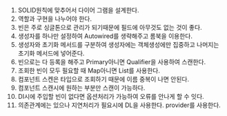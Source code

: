 1. SOLID원칙에 맞추어서 다이어 그램을 설계한다.
2. 역할과 구현을 나누어야 한다.
3. 빈은 주로 싱글톤으로 관리가 되기때문에 필드에 아무것도 없는 것이 좋다.
4. 생성자를 하나만 설정하여 Autowired를 생략해주고 롬북을 이용한다.
5. 생성자와 초기화 메서드를 구분하여 생성자에는 객체생성에만 집중하고 나머지는 초기화 메서드에 넣어준다.
6. 빈으로는 다 등록을 해주고 Primary아니면 Qualifier을 사용하여 스캔한다.
7. 조회한 빈이 모두 필요할 때 Map아니면 List를 사용한다.
8. 컴포넌트 스켄은 타입으로 조회하기 때문에 이름 중복이 나면 안된다.
9. 컴포넌트 스캔시에 원하는 부분만 스캔이 가능하다.
10. DI시에 주입할 빈이 없다면 옵션처리가 가능하여 오류를 안나게 할 수 잇다.
11. 의존관계에는 있으나 지연처리가 필요시에 DL을 사용한다. provider를 사용한다.
